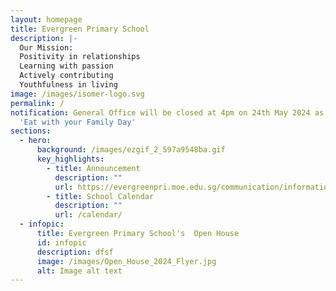 ```yaml
---
layout: homepage
title: Evergreen Primary School
description: |-
  Our Mission: 
  Positivity in relationships
  Learning with passion
  Actively contributing
  Youthfulness in living
image: /images/isomer-logo.svg
permalink: /
notification: General Office will be closed at 4pm on 24th May 2024 as part of
  'Eat with your Family Day'
sections:
  - hero:
      background: /images/ezgif_2_597a9548ba.gif
      key_highlights:
        - title: Announcement
          description: ""
          url: https://evergreenpri.moe.edu.sg/communication/information-on-p1-p6-assessment-plans/
        - title: School Calendar
          description: ""
          url: /calendar/
  - infopic:
      title: Evergreen Primary School's  Open House
      id: infopic
      description: dfsf
      image: /images/Open_House_2024_Flyer.jpg
      alt: Image alt text
---
```

